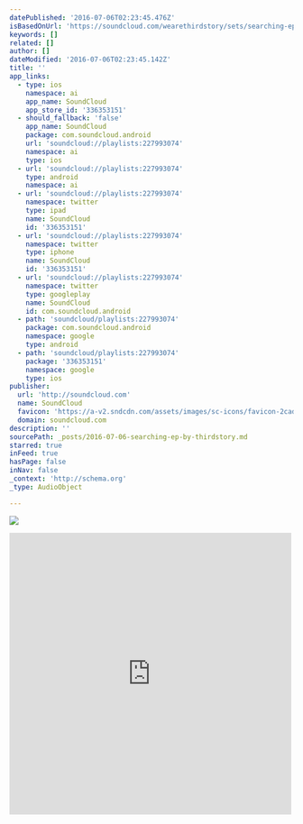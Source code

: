 ```yaml
---
datePublished: '2016-07-06T02:23:45.476Z'
isBasedOnUrl: 'https://soundcloud.com/wearethirdstory/sets/searching-ep'
keywords: []
related: []
author: []
dateModified: '2016-07-06T02:23:45.142Z'
title: ''
app_links:
  - type: ios
    namespace: ai
    app_name: SoundCloud
    app_store_id: '336353151'
  - should_fallback: 'false'
    app_name: SoundCloud
    package: com.soundcloud.android
    url: 'soundcloud://playlists:227993074'
    namespace: ai
    type: ios
  - url: 'soundcloud://playlists:227993074'
    type: android
    namespace: ai
  - url: 'soundcloud://playlists:227993074'
    namespace: twitter
    type: ipad
    name: SoundCloud
    id: '336353151'
  - url: 'soundcloud://playlists:227993074'
    namespace: twitter
    type: iphone
    name: SoundCloud
    id: '336353151'
  - url: 'soundcloud://playlists:227993074'
    namespace: twitter
    type: googleplay
    name: SoundCloud
    id: com.soundcloud.android
  - path: 'soundcloud/playlists:227993074'
    package: com.soundcloud.android
    namespace: google
    type: android
  - path: 'soundcloud/playlists:227993074'
    package: '336353151'
    namespace: google
    type: ios
publisher:
  url: 'http://soundcloud.com'
  name: SoundCloud
  favicon: 'https://a-v2.sndcdn.com/assets/images/sc-icons/favicon-2cadd14b.ico'
  domain: soundcloud.com
description: ''
sourcePath: _posts/2016-07-06-searching-ep-by-thirdstory.md
starred: true
inFeed: true
hasPage: false
inNav: false
_context: 'http://schema.org'
_type: AudioObject

---
```

![](https://the-grid-user-content.s3-us-west-2.amazonaws.com/64719cf7-dc6b-4992-ad50-716fa48b6236.jpg)

<iframe src="https://cdn.embedly.com/widgets/media.html?src=https%3A%2F%2Fw.soundcloud.com%2Fplayer%2F%3Fvisual%3Dtrue%26url%3Dhttp%253A%252F%252Fapi.soundcloud.com%252Fplaylists%252F227993074%26show_artwork%3Dtrue&amp;url=https%3A%2F%2Fsoundcloud.com%2Fwearethirdstory%2Fsets%2Fsearching-ep&amp;image=http%3A%2F%2Fi1.sndcdn.com%2Fartworks-000164311231-xw0yb1-t500x500.jpg&amp;key=b7d04c9b404c499eba89ee7072e1c4f7&amp;type=text%2Fhtml&amp;schema=soundcloud" width="500" height="500" scrolling="no" frameborder="0" allowfullscreen="" style=""></iframe>